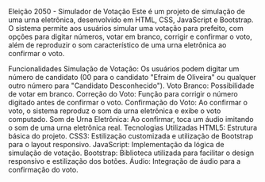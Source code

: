 Eleição 2050 - Simulador de Votação
Este é um projeto de simulação de uma urna eletrônica, desenvolvido em HTML, CSS, JavaScript e Bootstrap. O sistema permite aos usuários simular uma votação para prefeito, com opções para digitar números, votar em branco, corrigir e confirmar o voto, além de reproduzir o som característico de uma urna eletrônica ao confirmar o voto.

Funcionalidades
Simulação de Votação: Os usuários podem digitar um número de candidato (00 para o candidato "Efraim de Oliveira" ou qualquer outro número para "Candidato Desconhecido").
Voto Branco: Possibilidade de votar em branco.
Correção do Voto: Função para corrigir o número digitado antes de confirmar o voto.
Confirmação do Voto: Ao confirmar o voto, o sistema reproduz o som da urna eletrônica e exibe o voto computado.
Som de Urna Eletrônica: Ao confirmar, toca um áudio imitando o som de uma urna eletrônica real.
Tecnologias Utilizadas
HTML5: Estrutura básica do projeto.
CSS3: Estilização customizada e utilização de Bootstrap para o layout responsivo.
JavaScript: Implementação da lógica de simulação de votação.
Bootstrap: Biblioteca utilizada para facilitar o design responsivo e estilização dos botões.
Áudio: Integração de áudio para a confirmação do voto.
